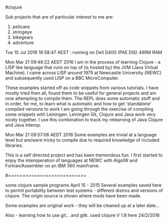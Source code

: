 #clojure

Sub projects that are of particular interest to me are:<ol>
<li>pelicans
</li><li>stringeye
</li><li>bikegears
</li><li>adventure
</li>
</ol>

 Tue 10 Jul 2018 16:58:47 AEST : running on Dell D400 (PAE DIS)  499M RAM

Mon Mar 21 09:48:22 AEDT 2016 
I am in the process of learning Clojure - a LISP like language that runs on top of (is hosted by) the JVM (Java Virtual Machine). I came across LISP around 1979 at Newcastle University {NEWC} and subsequently used LISP on a BBC MicroComputer.

These examples started off as code snippets from various tutorials. I have mostly tried then all, found them to be useful for general projects and am now attempting to compile them. The REPL does some automatic stuff and in order, for me, to learn what is automatic and how to get 'standalone' compiled versions to work I am going through the exercise of compiling some snippets with Leiningen. Leiningen Git, Clojure and Java work very nicely together. I use this combination to track my relearning of Java Clojure and Java Interop.  

Mon Mar 21 09:57:06 AEDT 2016 
Some examples are trivial at a language level but are/were tricky to compile due to required knowledge of included libraries.

This is a self directed project and has been tremendous fun. I first started to enjoy the interoperation of languages at NEWC with AlgolW and Fortran/Assembler on an IBM 360 mainframe.

#===========================

some clojure sample programs 
April 15 - 2015
Several examples saved here to permit portability between test systems - different distros and versions of clojure.
The origin source is shown where mods have been made.

Some examples are original work - they will be cleaned up at a later date...

Also - learning how to use git...   and gitk.
used clojure V 1.8 here 24/2/2016

